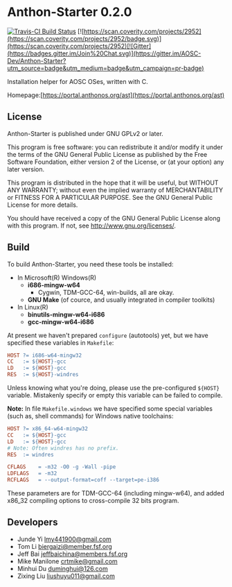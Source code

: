 # Anthon-Starter 0.2.0
[![Travis-CI Build Status](https://travis-ci.org/AOSC-Dev/Anthon-Starter.svg?branch=0.2.0-devel)](https://travis-ci.org/AOSC-Dev/Anthon-Starter) [![https://scan.coverity.com/projects/2952](https://scan.coverity.com/projects/2952/badge.svg)](https://scan.coverity.com/projects/2952)[![Gitter](https://badges.gitter.im/Join%20Chat.svg)](https://gitter.im/AOSC-Dev/Anthon-Starter?utm_source=badge&utm_medium=badge&utm_campaign=pr-badge)

Installation helper for AOSC OSes, written with C.

Homepage:[https://portal.anthonos.org/ast](https://portal.anthonos.org/ast)

## License

Anthon-Starter is published under GNU GPLv2 or later.

This program is free software: you can redistribute it and/or modify
it under the terms of the GNU General Public License as published by
the Free Software Foundation, either version 2 of the License, or
(at your option) any later version.

This program is distributed in the hope that it will be useful,
but WITHOUT ANY WARRANTY; without even the implied warranty of
MERCHANTABILITY or FITNESS FOR A PARTICULAR PURPOSE.  See the
GNU General Public License for more details.

You should have received a copy of the GNU General Public License
along with this program. If not, see <http://www.gnu.org/licenses/>.

## Build

To build Anthon-Starter, you need these tools be installed:

- In Microsoft(R) Windows(R)
    - **i686-mingw-w64**
        - Cygwin, TDM-GCC-64, win-builds, all are okay.
    - **GNU Make** (of cource, and usually integrated in compiler toolkits)
- In Linux(R)
    - **binutils-mingw-w64-i686**
    - **gcc-mingw-w64-i686**

At present we haven't prepared `configure` (autotools) yet, but we have specified these variables in `Makefile`:

````Makefile
HOST ?= i686-w64-mingw32
CC   := ${HOST}-gcc
LD   := ${HOST}-gcc
RES  := ${HOST}-windres
````

Unless knowing what you're doing, please use the pre-configured `${HOST}` variable. Mistakenly specify or empty this variable can be failed to compile.

**Note:** In file `Makefile.windows` we have specified some special variables (such as, shell commands) for Windows native toolchains:

````Makefile
HOST ?= x86_64-w64-mingw32
CC   := ${HOST}-gcc
LD   := ${HOST}-gcc
# Note: Often windres has no prefix.
RES  := windres

CFLAGS    = -m32 -O0 -g -Wall -pipe
LDFLAGS   = -m32
RCFLAGS   = --output-format=coff --target=pe-i386
````

These parameters are for TDM-GCC-64 (including mingw-w64), and added x86_32 compiling options to cross-compile 32 bits program. 

## Developers

* Junde Yi <lmy441900@gmail.com>
* Tom Li <biergaizi@member.fsf.org>
* Jeff Bai <jeffbaichina@members.fsf.org>
* Mike Manilone <crtmike@gmail.com>
* Minhui Du <duminghui@126.com>
* Zixing Liu <liushuyu011@gmail.com>
